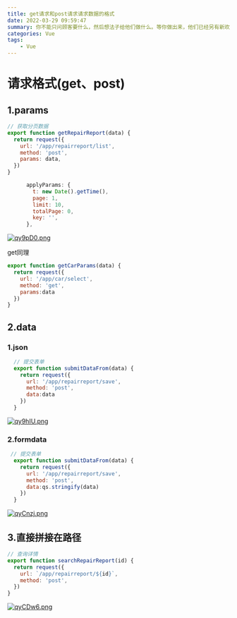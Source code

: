```yaml
---
title: get请求和post请求请求数据的格式
date: 2022-03-29 09:59:47
summary: 你不能只问顾客要什么，然后想法子给他们做什么。等你做出来，他们已经另有新欢了。
categories: Vue
tags:
	- Vue
---
```


# 请求格式(get、post)

## 1.params

```js
// 获取分页数据
export function getRepairReport(data) {
  return request({
    url: '/app/repairreport/list',
    method: 'post',
    params: data,
  })
}
```

```js
      applyParams: {
        t: new Date().getTime(),
        page: 1,
        limit: 10,
        totalPage: 0,
        key: '',
      },
```

[![qy9pD0.png](https://s1.ax1x.com/2022/03/29/qy9pD0.png)](https://imgtu.com/i/qy9pD0)

get同理

```js
export function getCarParams(data) {
  return request({
    url: '/app/car/select',
    method: 'get',
    params:data
  })
}
```

## 2.data

### 1.json

```js
  // 提交表单
  export function submitDataFrom(data) {
    return request({
      url: '/app/repairreport/save',
      method: 'post',
      data:data
    })
  }
```

[![qy9hIU.png](https://s1.ax1x.com/2022/03/29/qy9hIU.png)](https://imgtu.com/i/qy9hIU)

### 2.formdata

```js
 // 提交表单
  export function submitDataFrom(data) {
    return request({
      url: '/app/repairreport/save',
      method: 'post',
      data:qs.stringify(data)
    })
  }
```

[![qyCnzj.png](https://s1.ax1x.com/2022/03/29/qyCnzj.png)](https://imgtu.com/i/qyCnzj)

## 3.直接拼接在路径

```js
// 查询详情
export function searchRepairReport(id) {
  return request({
    url: `/app/repairreport/${id}`,
    method: 'post',
  })
}
```

[![qyCDw6.png](https://s1.ax1x.com/2022/03/29/qyCDw6.png)](https://imgtu.com/i/qyCDw6)

